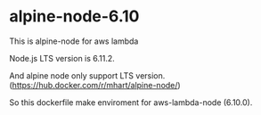# alpine-node-6.10
This is alpine-node for aws lambda

Node.js LTS version is 6.11.2.

And alpine node only support LTS version.
(https://hub.docker.com/r/mhart/alpine-node/)

So this dockerfile make enviroment for aws-lambda-node (6.10.0).

